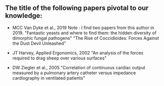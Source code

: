 ## The title of the following papers pivotal to our knowledge:
- MCC Van Dyke et al., 2019
Note : I find two papers from this author in 2019.
"Fantastic yeasts and where to find them: the hidden diversity of dimorphic fungal pathogens"
"The Rise of Coccidioides: Forces Against the Dust Devil Unleashed"
  
- JT Harvey, Applied Ergonomics, 2002
"An analysis of the forces required to drag sheep over various surfaces"

- DW Ziegler et al., 2005
"Correlation of continuous cardiac output measured by a pulmonary artery catheter versus impedance cardiography in ventilated patients"
